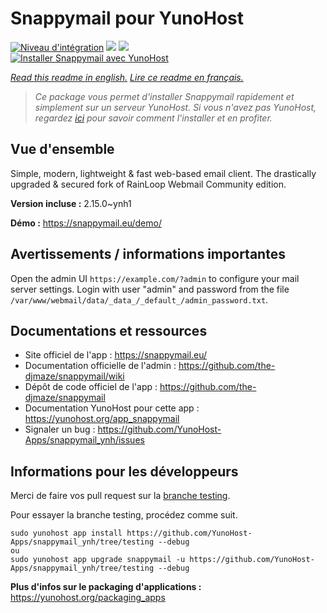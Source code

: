 # Snappymail pour YunoHost

[![Niveau d'intégration](https://dash.yunohost.org/integration/snappymail.svg)](https://dash.yunohost.org/appci/app/snappymail) ![](https://ci-apps.yunohost.org/ci/badges/snappymail.status.svg) ![](https://ci-apps.yunohost.org/ci/badges/snappymail.maintain.svg)  
[![Installer Snappymail avec YunoHost](https://install-app.yunohost.org/install-with-yunohost.svg)](https://install-app.yunohost.org/?app=snappymail)

*[Read this readme in english.](./README.md)*
*[Lire ce readme en français.](./README_fr.md)*

> *Ce package vous permet d'installer Snappymail rapidement et simplement sur un serveur YunoHost.
Si vous n'avez pas YunoHost, regardez [ici](https://yunohost.org/#/install) pour savoir comment l'installer et en profiter.*

## Vue d'ensemble

Simple, modern, lightweight & fast web-based email client. The drastically upgraded & secured fork of RainLoop Webmail Community edition.


**Version incluse :** 2.15.0~ynh1

**Démo :** https://snappymail.eu/demo/

## Avertissements / informations importantes

Open the admin UI `https://example.com/?admin` to configure your mail server settings. Login with user "admin" and password from the file `/var/www/webmail/data/_data_/_default_/admin_password.txt`.

## Documentations et ressources

* Site officiel de l'app : https://snappymail.eu/
* Documentation officielle de l'admin : https://github.com/the-djmaze/snappymail/wiki
* Dépôt de code officiel de l'app : https://github.com/the-djmaze/snappymail
* Documentation YunoHost pour cette app : https://yunohost.org/app_snappymail
* Signaler un bug : https://github.com/YunoHost-Apps/snappymail_ynh/issues

## Informations pour les développeurs

Merci de faire vos pull request sur la [branche testing](https://github.com/YunoHost-Apps/snappymail_ynh/tree/testing).

Pour essayer la branche testing, procédez comme suit.
```
sudo yunohost app install https://github.com/YunoHost-Apps/snappymail_ynh/tree/testing --debug
ou
sudo yunohost app upgrade snappymail -u https://github.com/YunoHost-Apps/snappymail_ynh/tree/testing --debug
```

**Plus d'infos sur le packaging d'applications :** https://yunohost.org/packaging_apps